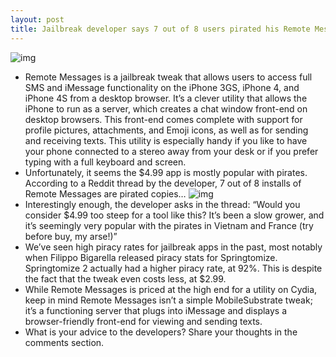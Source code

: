 ```yaml
---
layout: post
title: Jailbreak developer says 7 out of 8 users pirated his Remote Messages app
---
```

![img](http://media.idownloadblog.com/wp-content/uploads/2013/01/remote-messages-2.jpg)
* Remote Messages is a jailbreak tweak that allows users to access full SMS and iMessage functionality on the iPhone 3GS, iPhone 4, and iPhone 4S from a desktop browser. It’s a clever utility that allows the iPhone to run as a server, which creates a chat window front-end on desktop browsers. This front-end comes complete with support for profile pictures, attachments, and Emoji icons, as well as for sending and receiving texts. This utility is especially handy if you like to have your phone connected to a stereo away from your desk or if you prefer typing with a full keyboard and screen.
* Unfortunately, it seems the $4.99 app is mostly popular with pirates. According to a Reddit thread by the developer, 7 out of 8 installs of Remote Messages are pirated copies…
![img](http://media.idownloadblog.com/wp-content/uploads/2013/01/remote-messages-server.jpg)
* Interestingly enough, the developer asks in the thread: “Would you consider $4.99 too steep for a tool like this? It’s been a slow grower, and it’s seemingly very popular with the pirates in Vietnam and France (try before buy, my arse!)”
* We’ve seen high piracy rates for jailbreak apps in the past, most notably when Filippo Bigarella released piracy stats for Springtomize. Springtomize 2 actually had a higher piracy rate, at 92%. This is despite the fact that the tweak even costs less, at $2.99.
* While Remote Messages is priced at the high end for a utility on Cydia, keep in mind Remote Messages isn’t a simple MobileSubstrate tweak; it’s a functioning server that plugs into iMessage and displays a browser-friendly front-end for viewing and sending texts.
* What is your advice to the developers? Share your thoughts in the comments section.


